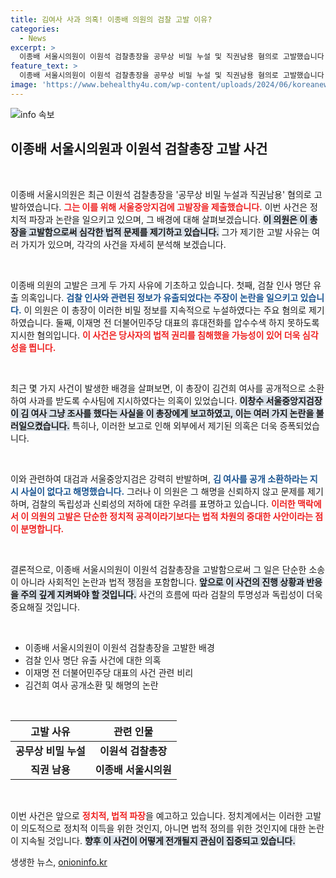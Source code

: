 ```yaml
---
title: 김여사 사과 의혹! 이종배 의원의 검찰 고발 이유?
categories:
  - News
excerpt: >
  이종배 서울시의원이 이원석 검찰총장을 공무상 비밀 누설 및 직권남용 혐의로 고발했습니다. 이재명 전 대표와 김건희 여사 관련 의혹을 둘러싼 진실 공방이 점화된 가운데, 검찰 내 갈등도 증폭되고 있습니다. 클릭하여 사건의 전모를 확인하세요!
feature_text: >
  이종배 서울시의원이 이원석 검찰총장을 공무상 비밀 누설 및 직권남용 혐의로 고발했습니다. 이재명 전 대표와 김건희 여사 관련 의혹을 둘러싼 진실 공방이 점화된 가운데, 검찰 내 갈등도 증폭되고 있습니다. 클릭하여 사건의 전모를 확인하세요!
image: 'https://www.behealthy4u.com/wp-content/uploads/2024/06/koreanews.jpg'
---
```


<p><img src="https://www.behealthy4u.com/wp-content/uploads/2024/06/koreanews.jpg" alt="info 속보" /></p>

<h2 data-ke-size="size26">이종배 서울시의원과 이원석 검찰총장 고발 사건</h2>

<p data-ke-size="size16">&nbsp;</p>

<p>이종배 서울시의원은 최근 이원석 검찰총장을 '공무상 비밀 누설과 직권남용' 혐의로 고발하였습니다. <b><span style="color: #ee2323;">그는 이를 위해 서울중앙지검에 고발장을 제출했습니다.</span></b> 이번 사건은 정치적 파장과 논란을 일으키고 있으며, 그 배경에 대해 살펴보겠습니다. <b><span style="background-color: #21538527;">이 의원은 이 총장을 고발함으로써 심각한 법적 문제를 제기하고 있습니다.</span></b> 그가 제기한 고발 사유는 여러 가지가 있으며, 각각의 사건을 자세히 분석해 보겠습니다.</p>

<p data-ke-size="size16">&nbsp;</p>

<p>이종배 의원의 고발은 크게 두 가지 사유에 기초하고 있습니다. 첫째, 검찰 인사 명단 유출 의혹입니다. <b><span style="color: #1a5490;">검찰 인사와 관련된 정보가 유출되었다는 주장이 논란을 일으키고 있습니다.</span></b> 이 의원은 이 총장이 이러한 비밀 정보를 지속적으로 누설하였다는 주요 혐의로 제기하였습니다. 둘째, 이재명 전 더불어민주당 대표의 휴대전화를 압수수색 하지 못하도록 지시한 혐의입니다. <b><span style="color: #ee2323;">이 사건은 당사자의 법적 권리를 침해했을 가능성이 있어 더욱 심각성을 띕니다.</span></b></p>

<p data-ke-size="size16">&nbsp;</p>

<p>최근 몇 가지 사건이 발생한 배경을 살펴보면, 이 총장이 김건희 여사를 공개적으로 소환하여 사과를 받도록 수사팀에 지시하였다는 의혹이 있었습니다. <b><span style="background-color: #21538527;">이창수 서울중앙지검장이 김 여사 그냥 조사를 했다는 사실을 이 총장에게 보고하였고, 이는 여러 가지 논란을 불러일으켰습니다.</span></b> 특히나, 이러한 보고로 인해 외부에서 제기된 의혹은 더욱 증폭되었습니다.</p>

<p data-ke-size="size16">&nbsp;</p>

<p>이와 관련하여 대검과 서울중앙지검은 강력히 반발하며, <b><span style="color: #1a5490;">김 여사를 공개 소환하라는 지시 사실이 없다고 해명했습니다.</span></b> 그러나 이 의원은 그 해명을 신뢰하지 않고 문제를 제기하며, 검찰의 독립성과 신뢰성의 저하에 대한 우려를 표명하고 있습니다. <b><span style="color: #ee2323;">이러한 맥락에서 이 의원의 고발은 단순한 정치적 공격이라기보다는 <b>법적 차원의 중대한 사안</b>이라는 점이 분명합니다.</span></b></p>

<p data-ke-size="size16">&nbsp;</p>

<p>결론적으로, 이종배 서울시의원이 이원석 검찰총장을 고발함으로써 그 일은 단순한 소송이 아니라 사회적인 논란과 법적 쟁점을 포함합니다. <b><span style="background-color: #21538527;">앞으로 이 사건의 진행 상황과 반응을 주의 깊게 지켜봐야 할 것입니다.</span></b> 사건의 흐름에 따라 검찰의 투명성과 독립성이 더욱 중요해질 것입니다.</p>

<p data-ke-size="size16">&nbsp;</p> 

<ul>
  <li>이종배 서울시의원이 이원석 검찰총장을 고발한 배경</li>
  <li>검찰 인사 명단 유출 사건에 대한 의혹</li>
  <li>이재명 전 더불어민주당 대표의 사건 관련 비리</li>
  <li>김건희 여사 공개소환 및 해명의 논란</li>
</ul>

<p data-ke-size="size16">&nbsp;</p>

<table>
  <thead>
    <tr>
      <th style="text-align: center;"><b>고발 사유</b></th>
      <th style="text-align: center;"><b>관련 인물</b></th>
    </tr>
  </thead>
  <tbody>
    <tr>
      <td style="text-align: center; height: 17px;"><b>공무상 비밀 누설</b></td>
      <td style="text-align: center; height: 17px;"><b>이원석 검찰총장</b></td>
    </tr>
    <tr>
      <td style="text-align: center; height: 17px;"><b>직권 남용</b></td>
      <td style="text-align: center; height: 17px;"><b>이종배 서울시의원</b></td>
    </tr>
  </tbody>
</table>

<p data-ke-size="size16">&nbsp;</p>

<p>이번 사건은 앞으로 <b><span style="color: #ee2323;">정치적, 법적 파장</span></b>을 예고하고 있습니다. 정치계에서는 이러한 고발이 의도적으로 정치적 이득을 위한 것인지, 아니면 법적 정의를 위한 것인지에 대한 논란이 지속될 것입니다. <b><span style="background-color: #21538527;">향후 이 사건이 어떻게 전개될지 관심이 집중되고 있습니다.</span></b></p>
생생한 뉴스, <a href="https://onioninfo.kr" rel="dofollow">onioninfo.kr</a>


